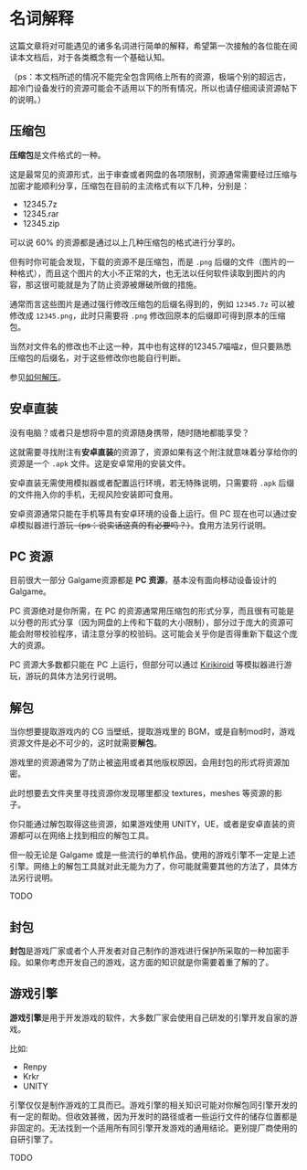﻿# 名词解释

这篇文章将对可能遇见的诸多名词进行简单的解释，希望第一次接触的各位能在阅读本文档后，对于各类概念有一个基础认知。

（ps：本文档所述的情况不能完全包含网络上所有的资源，极端个别的超远古，超冷门设备发行的资源可能会不适用以下的所有情况，所以也请仔细阅读资源帖下的说明。）


## 压缩包

**压缩包**是文件格式的一种。

这是最常见的资源形式，出于审查或者网盘的各项限制，资源通常需要经过压缩与加密才能顺利分享，压缩包在目前的主流格式有以下几种，分别是：

- 12345.7z
- 12345.rar
- 12345.zip

可以说 60% 的资源都是通过以上几种压缩包的格式进行分享的。

但有时你可能会发现，下载的资源不是压缩包，而是 `.png` 后缀的文件（图片的一种格式），而且这个图片的大小不正常的大，也无法以任何软件读取到图片的内容，那这很可能就是为了防止资源被爆破所做的措施。

通常而言这些图片是通过强行修改压缩包的后缀名得到的，例如 `12345.7z` 可以被修改成 `12345.png`，此时只需要将 `.png` 修改回原本的后缀即可得到原本的压缩包。

当然对文件名的修改也不止这一种，其中也有这样的12345.7喵喵z，但只要熟悉压缩包的后缀名，对于这些修改你也能自行判断。

参见[如何解压](/docs/learn/how-to-unarchive.html)。

## 安卓直装

没有电脑？或者只是想将中意的资源随身携带，随时随地都能享受？

这就需要寻找附注有**安卓直装**的资源了，资源如果有这个附注就意味着分享给你的资源是一个 `.apk` 文件。这是安卓常用的安装文件。

安卓直装无需使用模拟器或者配置运行环境，若无特殊说明，只需要将 `.apk` 后缀的文件拖入你的手机，无视风险安装即可食用。

安卓资源通常只能在手机等具有安卓环境的设备上运行。但 PC 现在也可以通过安卓模拟器进行游玩~~（ps：说实话这真的有必要吗？）~~。食用方法另行说明。


## PC 资源

目前很大一部分 Galgame资源都是 **PC 资源**，基本没有面向移动设备设计的 Galgame。

PC 资源绝对是你所需，在 PC 的资源通常用压缩包的形式分享，而且很有可能是以分卷的形式分享（因为网盘的上传和下载的大小限制），部分过于庞大的资源可能会附带校验程序，请注意分享的校验码。这可能会关乎你是否得重新下载这个庞大的资源。

PC 资源大多数都只能在 PC 上运行，但部分可以通过 [Kirikiroid](https://github.com/zeas2/Kirikiroid2/) 等模拟器进行游玩，游玩的具体方法另行说明。


## 解包

当你想要提取游戏内的 CG 当壁纸，提取游戏里的 BGM，或是自制mod时，游戏资源文件是必不可少的，这时就需要**解包**。

游戏里的资源通常为了防止被盗用或者其他版权原因，会用封包的形式将资源加密。

此时想要去文件夹里寻找资源你发现哪里都没 textures，meshes 等资源的影子。

你只能通过解包取得这些资源，如果游戏使用 UNITY，UE，或者是安卓直装的资源都可以在网络上找到相应的解包工具。

但一般无论是 Galgame 或是一些流行的单机作品，使用的游戏引擎不一定是上述引擎。网络上的解包工具就对此无能为力了，你可能就需要其他的方法了，具体方法另行说明。

TODO


## 封包

**封包**是游戏厂家或者个人开发者对自己制作的游戏进行保护所采取的一种加密手段。如果你考虑开发自己的游戏，这方面的知识就是你需要着重了解的了。


## 游戏引擎

**游戏引擎**是用于开发游戏的软件，大多数厂家会使用自己研发的引擎开发自家的游戏。

比如:
- Renpy
- Krkr
- UNITY

引擎仅仅是制作游戏的工具而已。游戏引擎的相关知识可能对你解包同引擎开发的有一定的帮助。但收效甚微，因为开发时的路径或者一些运行文件的储存位置都是非固定的。无法找到一个适用所有同引擎开发游戏的通用结论。更别提厂商使用的自研引擎了。

TODO
